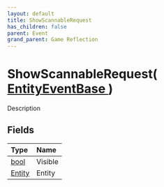 ```yaml
---
layout: default
title: ShowScannableRequest
has_children: false
parent: Event
grand_parent: Game Reflection
---
```

# ShowScannableRequest( [ EntityEventBase ](/docs/game-reflection/events/entity_event_base) )
Description 

## Fields

| Type | Name |
|:-------------|:--------------|
| [bool](/docs/game-reflection/components/bool) | Visible |
| [Entity](/docs/game-reflection/classes/entity) | Entity |

